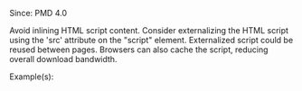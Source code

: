 Since: PMD 4.0

Avoid inlining HTML script content.  Consider externalizing the HTML script using the 'src' attribute on the &quot;script&quot; element.
Externalized script could be reused between pages.  Browsers can also cache the script, reducing overall download bandwidth.

Example(s):
```

```

